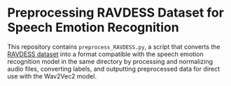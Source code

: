 # Preprocessing RAVDESS Dataset for Speech Emotion Recognition

This repository contains `preprocess_RAVDESS.py`, a script that converts the [RAVDESS dataset](https://huggingface.co/ehcalabres/wav2vec2-lg-xlsr-en-speech-emotion-recognition) into a format compatible with the speech emotion recognition model in the same directory by processing and normalizing audio files, converting labels, and outputting preprocessed data for direct use with the Wav2Vec2 model.
